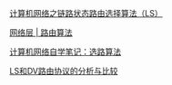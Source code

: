 
[计算机网络之链路状态路由选择算法（LS）](https://blog.51cto.com/13547664/2161510)

[网络层 | 路由算法](https://zhuanlan.zhihu.com/p/32309607)

[计算机网络自学笔记：选路算法](https://www.jianshu.com/p/4a2623f0d000)

[LS和DV路由协议的分析与比较](https://blog.csdn.net/friendbkf/article/details/48808533)